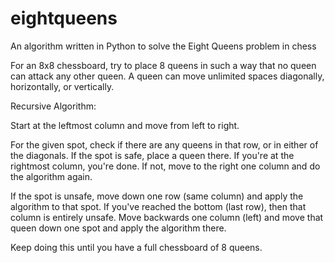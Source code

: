 # eightqueens
An algorithm written in Python to solve the Eight Queens problem in chess

For an 8x8 chessboard, try to place 8 queens in such a way that no queen can attack any other queen.
A queen can move unlimited spaces diagonally, horizontally, or vertically.

Recursive Algorithm:

Start at the leftmost column and move from left to right.

For the given spot, check if there are any queens in that row, or in either of the diagonals.
If the spot is safe, place a queen there. If you're at the rightmost column, you're done. If not, move to the right one column and do the algorithm again.

If the spot is unsafe, move down one row (same column) and apply the algorithm to that spot. 
If you've reached the bottom (last row), then that column is entirely unsafe. Move backwards one column (left) and move that queen down one spot and apply the algorithm there.

Keep doing this until you have a full chessboard of 8 queens.

